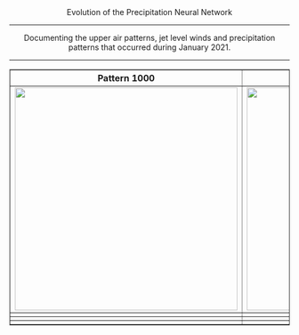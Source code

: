 <html>
  <head>
    <meta charset="utf-8">
    <meta name="viewport" content="width=device-width, initial-scale=1">
  </head>
  <body>
    <center>Evolution of the Precipitation Neural Network
  <hr>



<table border="1" cellpadding="1" cellspacing="1">
    <tr>
      <th>Pattern 1000</th>
      <th>Pattern 2000</th>
      <th>Pattern 3000</th>
    </tr>
    <tr>
      <td><img src="" width="400"></td>
      <td><img src="" width="400"></td>
      <td><img src="" width="400"></td>
    </tr>
    <tr>
      <td><img src=""></td>
      <td><img src=""></td>
      <td><img src=""></td>
    </tr>
    <tr>
      <td><img src=""></td>
      <td><img src=""></td>
      <td><img src=""></td>
    </tr>
    <tr>
      <td><img src=""></td>
      <td><img src=""></td>
      <td><img src=""></td>
    </tr>
Documenting the upper air patterns, jet level winds and precipitation patterns that occurred during January 2021.
<hr>

